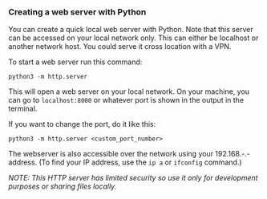 ### Creating a web server with Python

You can create a quick local web server with Python. Note that this server can be accessed on your local network only. This can either be localhost or another network host. You could serve it cross location with a VPN.

To start a web server run this command:

	python3 -m http.server

This will open a web server on your local network. On your machine, you can go to `localhost:8000` or whatever port is shown in the output in the terminal.

If you want to change the port, do it like this:

	python3 -m http.server <custom_port_number>

The webserver is also accessible over the network using your 192.168.-.- address. (To find your IP address, use the `ip a` or `ifconfig` command.)

*NOTE: This HTTP server has limited security so use it only for development purposes or sharing files locally.*
